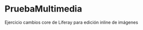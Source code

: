 PruebaMultimedia
================

Ejercicio cambios core de Liferay para edición inline de imágenes